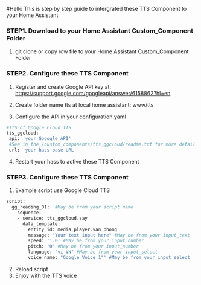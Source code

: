 #Hello
This is step by step guide to intergrated these TTS Component to your Home Assistant

### STEP1. Download to your Home Assistant Custom_Component Folder

1. git clone or copy row file to your Home Assistant Custom_Component Folder

### STEP2. Configure these TTS Component

1. Register and create Google API key at: https://support.google.com/googleapi/answer/6158862?hl=en

2. Create folder name tts at local home assistant: www/tts

3. Configure the API in your configuration.yaml

```sh
#TTS of Google Cloud TTS
tts_ggcloud:
 api: 'your Gooogle API' 
 #See in the /custom_components/tts_ggcloud/readme.txt for more detail how to create Google API
 url: 'your hass base URL'
```
4. Restart your hass to active these TTS Component

### STEP3. Configure these TTS Component
1. Example script use Google Cloud TTS
```sh
script:
  gg_reading_01:  #May be from your script name
    sequence:  
    - service: tts_ggcloud.say
      data_template:
        entity_id: media_player.van_phong
        message: "Your text input here" #May be from your input_text
        speed: '1.0' #May be from your input_number
        pitch: '0' #May be from your input_number
        language: "vi-VN" #May be from your input_select
        voice_name: "Google_Voice_1"' #May be from your input_select
```
2. Reload script 
3. Enjoy with the TTS voice
